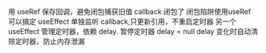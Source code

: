 用 useRef 保存回调，避免闭包捕获旧值 
callback 闭包了
闭包陷阱使用useRef 可以搞定
useEffect 单独监听 callback,只更新引用，不重启定时器
另一个useEffect 管理定时器，依赖 delay. 暂停定时器 delay = null
delay 变化时自动清除定时器，防止内存泄漏
